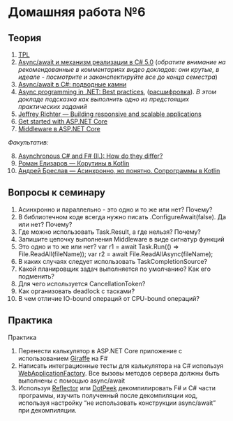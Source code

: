 
# Домашняя работа №6

## Теория

 1. [TPL](https://docs.microsoft.com/en-us/dotnet/standard/parallel-programming/task-parallel-library-tpl)
 2. [Async/await и механизм реализации в C# 5.0](https://habr.com/ru/post/260217/) (*обратите внимание на рекомендованные в комментариях видео докладов: они крутые, в идеале - посмотрите и законспектируйте все до конца семестра*)
 3. [Async/await в C#: подводные камни](https://habr.com/ru/post/257221/)
 4. [Async programming in .NET: Best practices](https://www.youtube.com/watch?v=wM-h6P1BJRk), ([расшифровка](https://habr.com/ru/company/jugru/blog/491236/)). *В этом докладе подсказка как выполнить одно
из предстоящих практических заданий*
 5. [Jeffrey Richter — Building responsive and scalable applications](https://www.youtube.com/watch?v=xGSabgBo-S8)
 6. [Get started with ASP.NET Core](https://docs.microsoft.com/en-us/aspnet/core/getting-started/?view=aspnetcore-3.1&amp%3Btabs=windows&tabs=windows)
 7. [Middleware в ASP.NET Core](https://docs.microsoft.com/en-us/aspnet/core/fundamentals/middleware/?view=aspnetcore-3.1)

 *Факультатив:*
 

 8. [Asynchronous C# and F# (II.): How do they differ?](http://tomasp.net/blog/async-csharp-differences.aspx/)
 9. [Роман Елизаров — Корутины в Kotlin](https://www.youtube.com/watch?v=rB5Q3y73FTo)
 10. [Андрей Бреслав — Асинхронно, но понятно. Сопрограммы в Kotlin](https://www.youtube.com/watch?v=ffIVVWHpups)

## Вопросы к семинару
 1. Асинхронно и параллельно - это одно и то же или нет? Почему?
 2. В библиотечном коде всегда нужно писать .ConfigureAwait(false). Да или нет? Почему?
 3. Где можно использовать Task.Result, а где нельзя? Почему?
 4. Запишите цепочку выполнения Middleware в виде сигнатур функций
 5. Это одно и то же или нет?
	var r1 = await Task.Run(() =&gt; File.ReadAll(fileName));
	var r2 = await File.ReadAllAsync(fileName);
 6. В каких случаях следует использовать TaskCompletionSourсe?
 7. Какой планировщик задач выполняется по умолчанию? Как его подменить?
 8. Для чего используется CancellationToken?
 9. Как организовать deadlock с тасками?
 10. В чем отличие IO-bound операций от CPU-bound операций?

## Практика
Практика
1. Перенести калькулятор в ASP.NET Core приложение с использованием [Giraffe](https://github.com/giraffe-fsharp/Giraffe) на F#
2. Написать интеграционные тесты для калькулятора на C# используя [WebApplicationFactory](https://docs.microsoft.com/en-us/aspnet/core/test/integration-tests?view=aspnetcore-5.0#basic-tests-with-the-default-webapplicationfactory). Все вызовы
методов сервера должны быть выполнены с помощью async/await
3. Используя [Reflector](https://ru.wikipedia.org/wiki/.NET_Reflector) или [DotPeek](https://www.jetbrains.com/decompiler/) декомпилировать F# и C# части программы, изучить полученный после декомпиляции код, используя настройку “не использовать конструкции async/await” при декомпиляции.